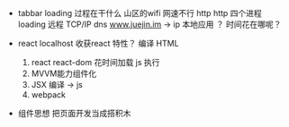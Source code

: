 -  tabbar loading 过程在干什么
  山区的wifi   网速不行  http
  http  四个进程   loading  远程   TCP/IP  dns  www.juejin.im -> ip
  本地应用   ？   时间花在哪呢？
- react   localhost  收获react 特性？
  编译  HTML

  1. react react-dom  花时间加载   js   执行
  2. MVVM能力组件化
  3. JSX 编译 -> js
  4. webpack

- 组件思想   把页面开发当成搭积木